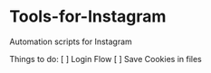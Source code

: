 # Tools-for-Instagram
Automation scripts for Instagram </br>

Things to do:
[ ] Login Flow
[ ] Save Cookies in files
